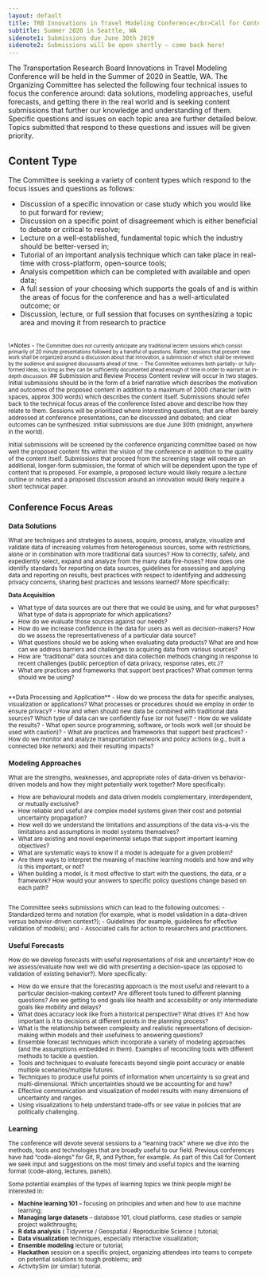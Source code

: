 ```yaml
---
layout: default
title: TRB Innovations in Travel Modeling Conference</br>Call for Content
subtitle: Summer 2020 in Seattle, WA
sidenote1: Submissions due June 30th 2019
sidenote2: Submissions will be open shortly – come back here!
---
```

The Transportation Research Board Innovations in Travel Modeling Conference will be held in the Summer of 2020 in Seattle, WA. The Organizing Committee has selected the following four technical issues to focus the conference around: data solutions, modeling approaches, useful forecasts, and getting there in the real world and is seeking content submissions that further our knowledge and understanding of them.  Specific questions and issues on each topic area are further detailed below. Topics submitted that respond to these questions and issues will be given priority.  

## Content Type
The Committee is seeking a variety of content types which respond to the focus issues and questions as follows:  
 - Discussion of a specific innovation or case study which you would like to put forward for review;  
 - Discussion on a specific point of disagreement which is either beneficial to debate or critical to resolve;  
 - Lecture on a well-established, fundamental topic which the industry should be better-versed in;  
 - Tutorial of an important analysis technique which can take place in real-time with cross-platform, open-source tools;  
 - Analysis competition which can be completed with available and open data;  
 - A full session of your choosing which supports the goals of and is within the areas of focus for the conference and has a well-articulated outcome; or
 - Discussion, lecture, or full session that focuses on synthesizing a topic area and moving it from research to practice

<br/>
<small>
\*Notes  
-  <small>The Committee does not currently anticipate any traditional lectern sessions which consist primarily of 20 minute presentations followed by a handful of questions.  Rather, sessions that present new work shall be organized around a discussion about that innovation, a submission of which shall be reviewed by the audience and assigned discussants ahead of time.  </small>
 -  <small>The Committee welcomes both partially- or fully-formed ideas, so long as they can be sufficiently documented ahead enough of time in order to warrant an in-depth discussion.  </small>
## Submission and Review Process
Content review will occur in two stages.  Initial submissions should be in the form of a brief narrative which describes the motivation and outcomes of the proposed content in addition to a maximum of 2000 character (with spaces, approx 300 words) which describes the content itself.  Submissions should refer back to the technical focus areas of the conference listed above and describe how they relate to them. Sessions will be prioritized where interesting questions, that are often barely addressed at conference presentations, can be discussed and debated; and clear outcomes can be synthesized. Initial submissions are due June 30th (midnight, anywhere in the world).

Initial submissions will be screened by the conference organizing committee based on how well the proposed content fits within the vision of the conference in addition to the quality of the content itself.  Submissions that proceed from the screening stage will require an additional, longer-form submission, the format of which will be dependent upon the type of content that is proposed.  For example, a proposed lecture would likely require a lecture outline or notes and a proposed discussion around an innovation would likely require a short technical paper.

## Conference Focus Areas
### Data Solutions
What are techniques and strategies to assess, acquire, process, analyze, visualize and validate data of increasing volumes from heterogeneous sources, some with restrictions, alone or in combination with more traditional data sources? How to correctly, safely, and expediently select, expand and analyze from the many data fire-hoses? How does one identify standards for reporting on data sources, guidelines for assessing and applying data and reporting on results, best practices with respect to identifying and addressing privacy concerns, sharing best practices and lessons learned? More specifically:

**Data Acquisition**
 - What type of data sources are out there that we could be using, and for what purposes? What type of data is appropriate for which applications?   
 - How do we evaluate those sources against our needs?  
 - How do we increase confidence in the data for users as well as decision-makers? How do we assess the representativeness of a particular data source?  
 - What questions should we be asking when evaluating data products? What are and how can we address barriers and challenges to acquiring data from various sources?  
 - How are “traditional” data sources and data collection methods changing in response to recent challenges (public perception of data privacy, response rates, etc.)?  
 - What are practices and frameworks that support best practices?  What common terms should we be using?  
<br/>
**Data Processing and Application**
 - How do we process the data for specific analyses, visualization or applications?  What processes or procedures should we employ in order to ensure privacy?  
 - How and when should new data be combined with traditional data sources? Which type of data can we confidently fuse (or not fuse)?  
 - How do we validate the results?   
 - What open source programming, software, or tools work well (or should be used with caution)?  
 - What are practices and frameworks that support best practices?  
 - How do we monitor and analyze transportation network and policy actions (e.g., built a connected bike network) and their resulting impacts?  

### Modeling Approaches
What are the strengths, weaknesses, and appropriate roles of data-driven vs behavior-driven models and how they might potentially work together? More specifically:

 - How are behavioural models and data driven models complementary, interdependent, or mutually exclusive?  
 - How reliable and useful are complex model systems given their cost and potential uncertainty propagation?  
 - How well do we understand the limitations and assumptions of the data vis-a-vis the limitations and assumptions in model systems themselves?  
 - What are existing and novel experimental setups that support important learning objectives?  
 - What are systematic ways to know if a model is adequate for a given problem?  
 - Are there ways to interpret the meaning of machine learning models and how and why is this important, or not?  
 - When building a model, is it most effective to start with the questions, the data, or a framework? How would your answers to specific policy questions change based on each path?  

<br/>
The Committee seeks submissions which can lead to the following outcomes:
 - Standardized terms and notation (for example, what is model validation in a data-driven versus behavior-driven context?);  
 - Guidelines (for example, guidelines for effective validation of models); and  
 - Associated calls for action to researchers and practitioners.  

### Useful Forecasts
How do we develop forecasts with useful representations of risk and uncertainty? How do we assess/evaluate how well we did with presenting a decision-space (as opposed to validation of existing behavior?).  More specifically:

 - How do we ensure that the forecasting approach is the most useful and relevant to a particular decision-making context? Are different tools tuned to different planning questions? Are we getting to end goals like health and accessibility or only intermediate goals like mobility and delays?  
 - What does accuracy look like from a historical perspective? What drives it? And how important is it to decisions at different points in the planning process?  
 - What is the relationship between complexity and realistic representations of decision-making within models and their usefulness to answering questions?  
 - Ensemble forecast techniques which incorporate a variety of modeling approaches (and the assumptions embedded in them). Examples of reconciling tools with different methods to tackle a question.  
 - Tools and techniques to evaluate forecasts beyond single point accuracy or enable multiple scenarios/multiple futures.  
 - Techniques to produce useful points of information when uncertainty is so great and multi-dimensional. Which uncertainties should we be accounting for and how?  
 - Effective communication and visualization of model results with many dimensions of uncertainty and ranges.  
 - Using visualizations to help understand trade-offs or see value in policies that are politically challenging.  

### Learning
The conference will devote several sessions to a “learning track” where we dive into the methods, tools and technologies that are broadly useful to our field. Previous conferences have had “code-alongs” for Git, R, and Python, for example. As part of this Call for Content we seek input and suggestions on the most timely and useful topics and the learning format (code-along, lectures, panels).

Some potential examples of the types of learning topics we think people might be interested in:
 - **Machine learning 101** – focusing on principles and when and how to use machine learning;  
 - **Managing large datasets** – database 101, cloud platforms, case studies or sample project walkthroughs;  
 - **R data analysis** ( Tidyverse / Geospatial / Reproducible Science ) tutorial;  
 - **Data visualization** techniques, especially interactive visualization;  
 - **Ensemble modeling** lecture or tutorial;  
 - **Hackathon** session on a specific project, organizing attendees into teams to compete on potential solutions to tough problems; and  
 - ActivitySim (or similar) tutorial.  
